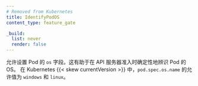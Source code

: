 ```yaml
---
# Removed from Kubernetes
title: IdentifyPodOS
content_type: feature_gate

_build:
  list: never
  render: false
---
```


<!--
Allows the Pod OS field to be specified. This helps in identifying
the OS of the pod authoritatively during the API server admission time.
In Kubernetes {{< skew currentVersion >}}, the allowed values for the `pod.spec.os.name`
are `windows` and `linux`.
-->
允许设置 Pod 的 `os` 字段。这有助于在 API 服务器准入时确定性地辨识 Pod 的 OS。
在 Kubernetes {{< skew currentVersion >}} 中，`pod.spec.os.name` 的允许值为
`windows` 和 `linux`。
